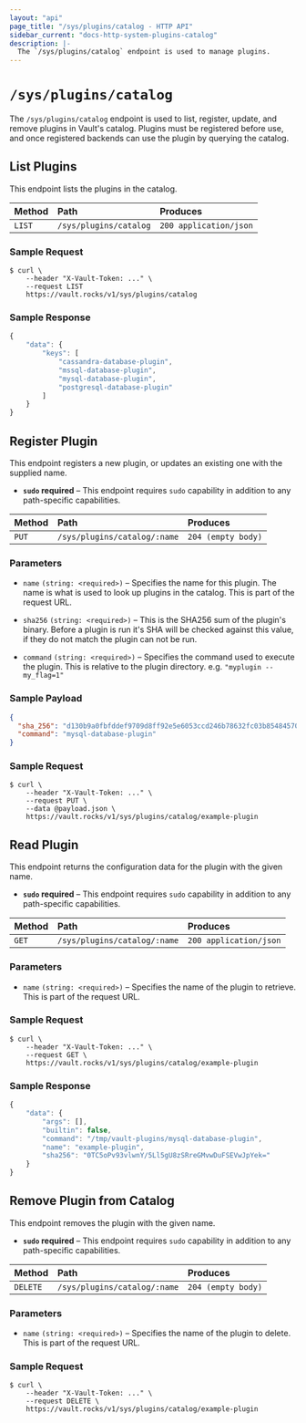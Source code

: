 ```yaml
---
layout: "api"
page_title: "/sys/plugins/catalog - HTTP API"
sidebar_current: "docs-http-system-plugins-catalog"
description: |-
  The `/sys/plugins/catalog` endpoint is used to manage plugins.
---
```


# `/sys/plugins/catalog`

The `/sys/plugins/catalog` endpoint is used to list, register, update, and
remove plugins in Vault's catalog. Plugins must be registered before use, and
once registered backends can use the plugin by querying the catalog.

## List Plugins

This endpoint lists the plugins in the catalog.

| Method   | Path                         | Produces               |
| :------- | :--------------------------- | :--------------------- |
| `LIST`   | `/sys/plugins/catalog`      | `200 application/json`  |

### Sample Request

```
$ curl \
    --header "X-Vault-Token: ..." \
    --request LIST
    https://vault.rocks/v1/sys/plugins/catalog
```

### Sample Response

```javascript
{
    "data": {
        "keys": [
            "cassandra-database-plugin",
            "mssql-database-plugin",
            "mysql-database-plugin",
            "postgresql-database-plugin"
        ]
    }
}
```

## Register Plugin

This endpoint registers a new plugin, or updates an existing one with the
supplied name.

- **`sudo` required** – This endpoint requires `sudo` capability in addition to
  any path-specific capabilities.

| Method   | Path                         | Produces               |
| :------- | :--------------------------- | :--------------------- |
| `PUT`    | `/sys/plugins/catalog/:name` | `204 (empty body)`     |

### Parameters

- `name` `(string: <required>)` – Specifies the name for this plugin. The name
  is what is used to look up plugins in the catalog. This is part of the request
  URL.

- `sha256` `(string: <required>)` – This is the SHA256 sum of the plugin's
  binary. Before a plugin is run it's SHA will be checked against this value, if
  they do not match the plugin can not be run.

- `command` `(string: <required>)` – Specifies the command used to execute the
  plugin. This is relative to the plugin directory. e.g. `"myplugin
  --my_flag=1"`

### Sample Payload

```json
{
  "sha_256": "d130b9a0fbfddef9709d8ff92e5e6053ccd246b78632fc03b8548457026961e9",
  "command": "mysql-database-plugin"
}
```

### Sample Request

```
$ curl \
    --header "X-Vault-Token: ..." \
    --request PUT \
    --data @payload.json \
    https://vault.rocks/v1/sys/plugins/catalog/example-plugin
```

## Read Plugin

This endpoint returns the configuration data for the plugin with the given name.

- **`sudo` required** – This endpoint requires `sudo` capability in addition to
  any path-specific capabilities.

| Method   | Path                         | Produces               |
| :------- | :--------------------------- | :--------------------- |
| `GET`    | `/sys/plugins/catalog/:name` | `200 application/json` |

### Parameters

- `name` `(string: <required>)` – Specifies the name of the plugin to retrieve.
  This is part of the request URL.

### Sample Request

```
$ curl \
    --header "X-Vault-Token: ..." \
    --request GET \
    https://vault.rocks/v1/sys/plugins/catalog/example-plugin
```

### Sample Response

```javascript
{
	"data": {
		"args": [],
		"builtin": false,
		"command": "/tmp/vault-plugins/mysql-database-plugin",
		"name": "example-plugin",
		"sha256": "0TC5oPv93vlwnY/5Ll5gU8zSRreGMvwDuFSEVwJpYek="
	}
}
```
## Remove Plugin from Catalog

This endpoint removes the plugin with the given name.

- **`sudo` required** – This endpoint requires `sudo` capability in addition to
  any path-specific capabilities.

| Method   | Path                         | Produces               |
| :------- | :--------------------------- | :--------------------- |
| `DELETE` | `/sys/plugins/catalog/:name` | `204 (empty body)`     |

### Parameters

- `name` `(string: <required>)` – Specifies the name of the plugin to delete.
  This is part of the request URL.

### Sample Request

```
$ curl \
    --header "X-Vault-Token: ..." \
    --request DELETE \
    https://vault.rocks/v1/sys/plugins/catalog/example-plugin
```
